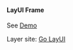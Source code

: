#### LayUI Frame

See [Demo](https://849989428.github.io/layui-demo/)


Layer site: [Go LayUI](https://www.layui.com/)
